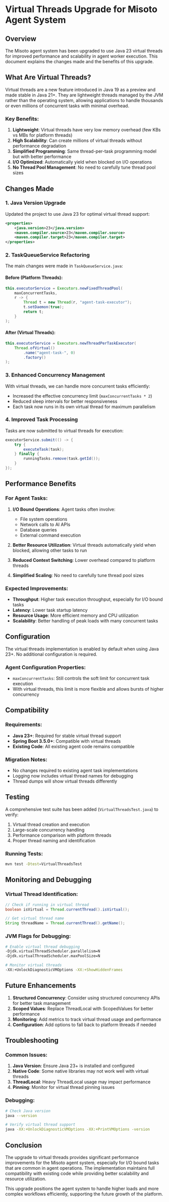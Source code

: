 # Virtual Threads Upgrade for Misoto Agent System

## Overview

The Misoto agent system has been upgraded to use Java 23 virtual threads for improved performance and scalability in agent worker execution. This document explains the changes made and the benefits of this upgrade.

## What Are Virtual Threads?

Virtual threads are a new feature introduced in Java 19 as a preview and made stable in Java 21+. They are lightweight threads managed by the JVM rather than the operating system, allowing applications to handle thousands or even millions of concurrent tasks with minimal overhead.

### Key Benefits:

1. **Lightweight**: Virtual threads have very low memory overhead (few KBs vs MBs for platform threads)
2. **High Scalability**: Can create millions of virtual threads without performance degradation
3. **Simplified Programming**: Same thread-per-task programming model but with better performance
4. **I/O Optimized**: Automatically yield when blocked on I/O operations
5. **No Thread Pool Management**: No need to carefully tune thread pool sizes

## Changes Made

### 1. Java Version Upgrade

Updated the project to use Java 23 for optimal virtual thread support:

```xml
<properties>
    <java.version>23</java.version>
    <maven.compiler.source>23</maven.compiler.source>
    <maven.compiler.target>23</maven.compiler.target>
</properties>
```

### 2. TaskQueueService Refactoring

The main changes were made in `TaskQueueService.java`:

#### Before (Platform Threads):
```java
this.executorService = Executors.newFixedThreadPool(
    maxConcurrentTasks,
    r -> {
        Thread t = new Thread(r, "agent-task-executor");
        t.setDaemon(true);
        return t;
    }
);
```

#### After (Virtual Threads):
```java
this.executorService = Executors.newThreadPerTaskExecutor(
    Thread.ofVirtual()
        .name("agent-task-", 0)
        .factory()
);
```

### 3. Enhanced Concurrency Management

With virtual threads, we can handle more concurrent tasks efficiently:

- Increased the effective concurrency limit (`maxConcurrentTasks * 2`)
- Reduced sleep intervals for better responsiveness
- Each task now runs in its own virtual thread for maximum parallelism

### 4. Improved Task Processing

Tasks are now submitted to virtual threads for execution:

```java
executorService.submit(() -> {
    try {
        executeTask(task);
    } finally {
        runningTasks.remove(task.getId());
    }
});
```

## Performance Benefits

### For Agent Tasks:

1. **I/O Bound Operations**: Agent tasks often involve:
   - File system operations
   - Network calls to AI APIs
   - Database queries
   - External command execution

2. **Better Resource Utilization**: Virtual threads automatically yield when blocked, allowing other tasks to run

3. **Reduced Context Switching**: Lower overhead compared to platform threads

4. **Simplified Scaling**: No need to carefully tune thread pool sizes

### Expected Improvements:

- **Throughput**: Higher task execution throughput, especially for I/O bound tasks
- **Latency**: Lower task startup latency
- **Resource Usage**: More efficient memory and CPU utilization
- **Scalability**: Better handling of peak loads with many concurrent tasks

## Configuration

The virtual threads implementation is enabled by default when using Java 23+. No additional configuration is required.

### Agent Configuration Properties:

- `maxConcurrentTasks`: Still controls the soft limit for concurrent task execution
- With virtual threads, this limit is more flexible and allows bursts of higher concurrency

## Compatibility

### Requirements:
- **Java 23+**: Required for stable virtual thread support
- **Spring Boot 3.5.0+**: Compatible with virtual threads
- **Existing Code**: All existing agent code remains compatible

### Migration Notes:
- No changes required to existing agent task implementations
- Logging now includes virtual thread names for debugging
- Thread dumps will show virtual threads differently

## Testing

A comprehensive test suite has been added (`VirtualThreadsTest.java`) to verify:

1. Virtual thread creation and execution
2. Large-scale concurrency handling
3. Performance comparison with platform threads
4. Proper thread naming and identification

### Running Tests:

```bash
mvn test -Dtest=VirtualThreadsTest
```

## Monitoring and Debugging

### Virtual Thread Identification:

```java
// Check if running in virtual thread
boolean isVirtual = Thread.currentThread().isVirtual();

// Get virtual thread name
String threadName = Thread.currentThread().getName();
```

### JVM Flags for Debugging:

```bash
# Enable virtual thread debugging
-Djdk.virtualThreadScheduler.parallelism=N
-Djdk.virtualThreadScheduler.maxPoolSize=N

# Monitor virtual threads
-XX:+UnlockDiagnosticVMOptions -XX:+ShowHiddenFrames
```

## Future Enhancements

1. **Structured Concurrency**: Consider using structured concurrency APIs for better task management
2. **Scoped Values**: Replace ThreadLocal with ScopedValues for better performance
3. **Monitoring**: Add metrics to track virtual thread usage and performance
4. **Configuration**: Add options to fall back to platform threads if needed

## Troubleshooting

### Common Issues:

1. **Java Version**: Ensure Java 23+ is installed and configured
2. **Native Code**: Some native libraries may not work well with virtual threads
3. **ThreadLocal**: Heavy ThreadLocal usage may impact performance
4. **Pinning**: Monitor for virtual thread pinning issues

### Debugging:

```bash
# Check Java version
java --version

# Verify virtual thread support
java -XX:+UnlockDiagnosticVMOptions -XX:+PrintVMOptions -version
```

## Conclusion

The upgrade to virtual threads provides significant performance improvements for the Misoto agent system, especially for I/O bound tasks that are common in agent operations. The implementation maintains full compatibility with existing code while providing better scalability and resource utilization.

This upgrade positions the agent system to handle higher loads and more complex workflows efficiently, supporting the future growth of the platform.
